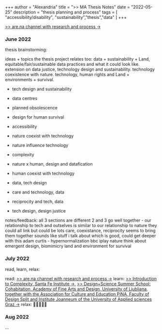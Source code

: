 +++
author = "Alexandria"
title = ">> MA Thesis Notes"
date = "2022-05-25"
description = "thesis planning and process"
tags = [
    "accessibility/disability",
    "sustainability","thesis","data"
]
+++

<a href="https://www.are.na/lexahl/thesis-r0undls8gmg" target="_blank">>> are.na channel with research and process →</a>



### June 2022

thesis brainstorming: 

ideas + topics the thesis project relates too: data + sustainability + Land, equitable/fair/sustainable data practices and what it could look like. 
extension on data justice, technology design and sustainability. technology coexistence with nature. 
technology, human rights and Land + environments + survival.

* tech design and sustainability
* data centres
* planned obsolescence 
* design for human survival
* accessibility

* nature coexist with technology
* nature influence technology
* complexity
* nature x human, design and datafication
* human coexist with technology
 
* data, tech design
* care and technology, data
* reciprocity and tech, data 
* tech design, design justice

notes/feedback:
    all 3 sections are different
    2 and 3 go well together - our relationship to tech and outselves is similar to our relationship to nature
    they could all link but could be lots
    care, coexistance, reciprocity seems to bring them together
    sounds like stuff i talk about which is good, could get deeper with this
    adam curtis - hypernormalization bbc iplay
    nature think about emergent design, biomimicry
    land and environment for survival

### July 2022

read, learn, relax:

read: <a href="https://www.are.na/lexahl/thesis-r0undls8gmg" target="_blank">>> are.na channel with research and process →</a>
learn: <a href="https://www.complexityexplorer.org/courses/144-introduction-to-complexity">>> Introduction to Complexity, Santa Fe Institute →</a>, <a href="https://www.complexityexplorer.org/courses/144-introduction-to-complexity">>> Design+Science Summer School: Cohabitation, Academy of Fine Arts and Design, University of Ljubljana, together with the Association for Culture and Education PiNA, Faculty of Design Split and Institute Joanneum of the University of Applied sciences Graz →</a>
relax: 🥥🌴🌺🍍🌸

### Aug 2022

...



